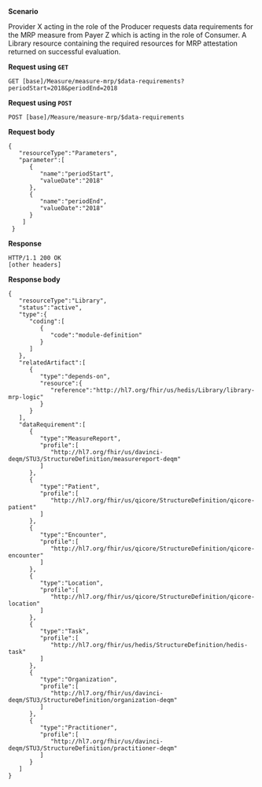 
**Scenario**

Provider X acting in the role of the Producer requests data requirements for the MRP measure from Payer Z which is acting in the role of Consumer.  A Library resource containing the required resources for MRP attestation returned on successful evaluation.

**Request using `GET`**

`GET [base]/Measure/measure-mrp/$data-requirements?periodStart=2018&periodEnd=2018`

**Request using `POST`**

`POST [base]/Measure/measure-mrp/$data-requirements`

**Request body**

~~~
{
   "resourceType":"Parameters",
   "parameter":[
      {
         "name":"periodStart",
         "valueDate":"2018"
      },
      {
         "name":"periodEnd",
         "valueDate":"2018"
      }
    ]
 }
~~~

**Response**

~~~
HTTP/1.1 200 OK
[other headers]
~~~

**Response body**

~~~
{
   "resourceType":"Library",
   "status":"active",
   "type":{
      "coding":[
         {
            "code":"module-definition"
         }
      ]
   },
   "relatedArtifact":[
      {
         "type":"depends-on",
         "resource":{
            "reference":"http://hl7.org/fhir/us/hedis/Library/library-mrp-logic"
         }
      }
   ],
   "dataRequirement":[
      {
         "type":"MeasureReport",
         "profile":[
            "http://hl7.org/fhir/us/davinci-deqm/STU3/StructureDefinition/measurereport-deqm"
         ]
      },
      {
         "type":"Patient",
         "profile":[
            "http://hl7.org/fhir/us/qicore/StructureDefinition/qicore-patient"
         ]
      },
      {
         "type":"Encounter",
         "profile":[
            "http://hl7.org/fhir/us/qicore/StructureDefinition/qicore-encounter"
         ]
      },
      {
         "type":"Location",
         "profile":[
            "http://hl7.org/fhir/us/qicore/StructureDefinition/qicore-location"
         ]
      },
      {
         "type":"Task",
         "profile":[
            "http://hl7.org/fhir/us/hedis/StructureDefinition/hedis-task"
         ]
      },
      {
         "type":"Organization",
         "profile":[
            "http://hl7.org/fhir/us/davinci-deqm/STU3/StructureDefinition/organization-deqm"
         ]
      },
      {
         "type":"Practitioner",
         "profile":[
            "http://hl7.org/fhir/us/davinci-deqm/STU3/StructureDefinition/practitioner-deqm"
         ]
      }
   ]
}
~~~
